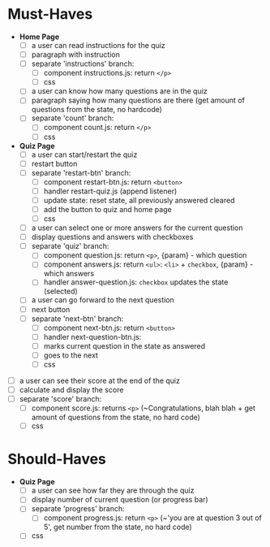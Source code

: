 # Must-Haves

- **Home Page**
  - [ ] a user can read instructions for the quiz
  - [ ] paragraph with instruction
  - [ ] separate 'instructions' branch:
    - [ ] component instructions.js: return `</p>`
    - [ ] css
  
  - [ ] a user can know how many questions are in the quiz
  - [ ] paragraph saying how many questions are there (get amount of questions from the state, no hardcode)
  - [ ] separate 'count' branch:
    - [ ] component count.js: return `</p>`
    - [ ] css
  
- **Quiz Page**
  - [ ] a user can start/restart the quiz
  - [ ] restart button
  - [ ] separate 'restart-btn' branch:
    - [ ] component restart-btn.js: return `<button>`
    - [ ] handler restart-quiz.js (append listener)
    - [ ] update state: reset state, all previously answered cleared
    - [ ] add the button to quiz and home page
    - [ ] css

  - [ ] a user can select one or more answers for the current question
  - [ ] display questions and answers with checkboxes
  - [ ] separate 'quiz' branch:
    - [ ] component question.js: return `<p>`, {param} - which question
    - [ ] component answers.js: return `<ul>`: `<li>` + `checkbox`, {param} - which answers
    - [ ] handler answer-question.js: `checkbox` updates the state (selected)

  - [ ] a user can go forward to the next question
  - [ ] next button
  - [ ] separate 'next-btn' branch:
    - [ ] component next-btn.js: return `<button>`
    - [ ] handler next-question-btn.js:
    - [ ] marks current question in the state as answered
    - [ ] goes to the next
    - [ ] css

- [ ] a user can see their score at the end of the quiz
- [ ] calculate and display the score
- [ ] separate 'score' branch:
  - [ ] component score.js: returns `<p>` (~Congratulations, blah blah + get amount of questions from the state, no hard code)
  - [ ] css
  
# Should-Haves

- **Quiz Page**
  - [ ] a user can see how far they are through the quiz
  - [ ] display number of current question (or progress bar)
  - [ ] separate 'progress' branch:
    - [ ] component progress.js: return `<p>` (~'you are at question 3 out of 5', get number from the state, no hard code)
  - [ ] css
  
<!--

  These will be the main types of tasks in the quiz project:
    `type: components`
    `type: css`
    `type: logic`
    `type: handlers`

  Some general changes you will need to make:
  - client/data/quiz.js (to add questions)
  - client/config.js (to configure your repo name for deployment)

  For each user story you may need to write code in:
  - client/src/components
  - client/src/handlers
  - client/src/logic
  - client/styles
  - client/public

  everything else should work already!

-->
